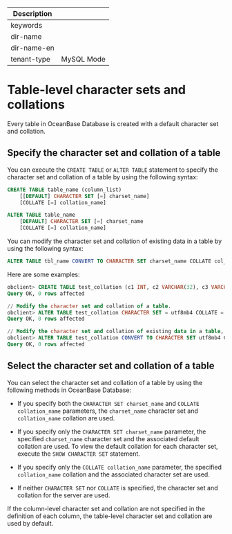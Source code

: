 | Description   |                 |
|---------------|-----------------|
| keywords      |                 |
| dir-name      |                 |
| dir-name-en   |                 |
| tenant-type   | MySQL Mode      |

# Table-level character sets and collations

Every table in OceanBase Database is created with a default character set and collation.

## Specify the character set and collation of a table

You can execute the `CREATE TABLE` or `ALTER TABLE` statement to specify the character set and collation of a table by using the following syntax:

```sql
CREATE TABLE table_name (column_list)
    [[DEFAULT] CHARACTER SET [=] charset_name]
    [COLLATE [=] collation_name]

ALTER TABLE table_name
    [DEFAULT] CHARACTER SET [=] charset_name
    [COLLATE [=] collation_name]
```

You can modify the character set and collation of existing data in a table by using the following syntax:

```sql
ALTER TABLE tbl_name CONVERT TO CHARACTER SET charset_name COLLATE col_name;
```

Here are some examples:

```sql
obclient> CREATE TABLE test_collation (c1 INT, c2 VARCHAR(32), c3 VARCHAR(32), PRIMARY KEY (c1),UNIQUE KEY idx_test_collation_c2(c2));
Query OK, 0 rows affected

// Modify the character set and collation of a table.
obclient> ALTER TABLE test_collation CHARACTER SET = utf8mb4 COLLATE = utf8mb4_bin;
Query OK, 0 rows affected

// Modify the character set and collation of existing data in a table, and modify the corresponding settings.
obclient> ALTER TABLE test_collation CONVERT TO CHARACTER SET utf8mb4 COLLATE utf8mb4_bin;
Query OK, 0 rows affected
```

## Select the character set and collation of a table

You can select the character set and collation of a table by using the following methods in OceanBase Database:

* If you specify both the `CHARACTER SET charset_name` and `COLLATE collation_name` parameters, the `charset_name` character set and `collation_name` collation are used.

* If you specify only the `CHARACTER SET charset_name` parameter, the specified `charset_name` character set and the associated default collation are used. To view the default collation for each character set, execute the `SHOW CHARACTER SET` statement.

* If you specify only the `COLLATE collation_name` parameter, the specified `collation_name` collation and the associated character set are used.

* If neither `CHARACTER SET` nor `COLLATE` is specified, the character set and collation for the server are used.

If the column-level character set and collation are not specified in the definition of each column, the table-level character set and collation are used by default.
